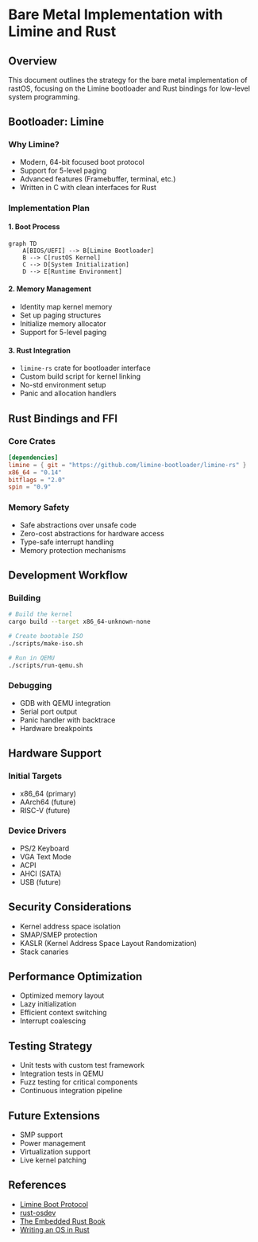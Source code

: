 # Bare Metal Implementation with Limine and Rust

## Overview
This document outlines the strategy for the bare metal implementation of rastOS, focusing on the Limine bootloader and Rust bindings for low-level system programming.

## Bootloader: Limine

### Why Limine?
- Modern, 64-bit focused boot protocol
- Support for 5-level paging
- Advanced features (Framebuffer, terminal, etc.)
- Written in C with clean interfaces for Rust

### Implementation Plan

#### 1. Boot Process
```mermaid
graph TD
    A[BIOS/UEFI] --> B[Limine Bootloader]
    B --> C[rustOS Kernel]
    C --> D[System Initialization]
    D --> E[Runtime Environment]
```

#### 2. Memory Management
- Identity map kernel memory
- Set up paging structures
- Initialize memory allocator
- Support for 5-level paging

#### 3. Rust Integration
- `limine-rs` crate for bootloader interface
- Custom build script for kernel linking
- No-std environment setup
- Panic and allocation handlers

## Rust Bindings and FFI

### Core Crates
```toml
[dependencies]
limine = { git = "https://github.com/limine-bootloader/limine-rs" }
x86_64 = "0.14"
bitflags = "2.0"
spin = "0.9"
```

### Memory Safety
- Safe abstractions over unsafe code
- Zero-cost abstractions for hardware access
- Type-safe interrupt handling
- Memory protection mechanisms

## Development Workflow

### Building
```bash
# Build the kernel
cargo build --target x86_64-unknown-none

# Create bootable ISO
./scripts/make-iso.sh

# Run in QEMU
./scripts/run-qemu.sh
```

### Debugging
- GDB with QEMU integration
- Serial port output
- Panic handler with backtrace
- Hardware breakpoints

## Hardware Support

### Initial Targets
- x86_64 (primary)
- AArch64 (future)
- RISC-V (future)

### Device Drivers
- PS/2 Keyboard
- VGA Text Mode
- ACPI
- AHCI (SATA)
- USB (future)

## Security Considerations
- Kernel address space isolation
- SMAP/SMEP protection
- KASLR (Kernel Address Space Layout Randomization)
- Stack canaries

## Performance Optimization
- Optimized memory layout
- Lazy initialization
- Efficient context switching
- Interrupt coalescing

## Testing Strategy
- Unit tests with custom test framework
- Integration tests in QEMU
- Fuzz testing for critical components
- Continuous integration pipeline

## Future Extensions
- SMP support
- Power management
- Virtualization support
- Live kernel patching

## References
- [Limine Boot Protocol](https://github.com/limine-bootloader/limine)
- [rust-osdev](https://github.com/rust-osdev)
- [The Embedded Rust Book](https://docs.rust-embedded.org/book/)
- [Writing an OS in Rust](https://os.phil-opp.com/)
